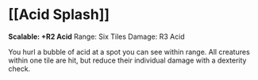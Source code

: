 # [[Acid Splash]]
**Scalable: +R2 Acid**
Range: Six Tiles
Damage: R3 Acid

You hurl a bubble of acid at a spot you can see within range. All creatures within one tile are hit, but reduce their individual damage with a dexterity check.